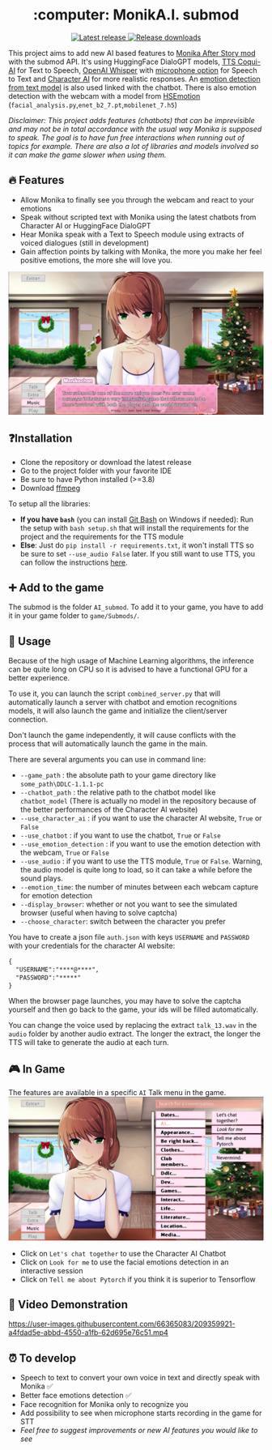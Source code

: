 <h1 align="center"> :computer: MonikA.I. submod </h1>

<p align="center">
  <a href="https://github.com/Rubiksman78/MonikA.I./releases/latest">
    <img alt="Latest release" src="https://img.shields.io/github/v/release/Rubiksman78/MonikA.I.">
  </a>
  <a href="https://github.com/Rubiksman78/MonikA.I./releases">
    <img alt="Release downloads" src="https://img.shields.io/github/downloads/Rubiksman78/MonikA.I./total">
  </a>
</p>

This project aims to add new AI based features to [Monika After Story mod](https://github.com/Monika-After-Story/MonikaModDev) with the submod API.
It's using HuggingFace DialoGPT models, [TTS Coqui-AI](https://github.com/coqui-ai/TTS) for Text to Speech, [OpenAI Whisper](https://github.com/openai/whisper) with [microphone option](https://github.com/mallorbc/whisper_mic) for Speech to Text and [Character AI](https://character.ai/) for more realistic responses. An [emotion detection from text model](https://huggingface.co/michellejieli/emotion_text_classifier) is also used linked with the chatbot.
There is also emotion detection with the webcam with a model from [HSEmotion](https://github.com/HSE-asavchenko/face-emotion-recognition) (`facial_analysis.py`,`enet_b2_7.pt`,`mobilenet_7.h5`)

*Disclaimer: This project adds features (chatbots) that can be imprevisible and may not be in total accordance with the usual way Monika is supposed to speak. The goal is to have fun free interactions when running out of topics for example. There are also a lot of libraries and models involved so it can make the game slower when using them.*

## :fire: Features

- Allow Monika to finally see you through the webcam and react to your emotions
- Speak without scripted text with Monika using the latest chatbots from Character AI or HuggingFace DialoGPT
- Hear Monika speak with a Text to Speech module using extracts of voiced dialogues (still in development)
- Gain affection points by talking with Monika, the more you make her feel positive emotions, the more she will love you.

![Character AI](images/image_1.png)
## ❓Installation

- Clone the repository or download the latest release
- Go to the project folder with your favorite IDE
- Be sure to have Python installed (>=3.8)
- Download [ffmpeg](https://ffmpeg.org/download.html)

To setup all the libraries:
- **If you have `bash`** (you can install [Git Bash](https://git-scm.com/downloads) on Windows if needed): Run the setup with ```bash setup.sh``` that will install the requirements for the project and the requirements for the TTS module
- **Else**: Just do `pip install -r requirements.txt`, it won't install TTS so be sure to set `--use_audio False` later. If you still want to use TTS, you can follow the instructions [here](https://tts.readthedocs.io/en/latest/tutorial_for_nervous_beginners.html).

## :heavy_plus_sign: Add to the game

The submod is the folder `AI_submod`. To add it to your game, you have to add it in your game folder to `game/Submods/`.

## :loudspeaker: Usage

Because of the high usage of Machine Learning algorithms, the inference can be quite long on CPU so it is advised to have a functional GPU for a better experience.

To use it, you can launch the script `combined_server.py` that will automatically launch a server with chatbot and emotion recognitions models, it will also launch the game and initialize the client/server connection. 

Don't launch the game independently, it will cause conflicts with the process that will automatically launch the game in the main.

There are several arguments you can use in command line:
- `--game_path` : the absolute path to your game directory like `some_path\DDLC-1.1.1-pc`
- `--chatbot_path` : the relative path to the chatbot model like `chatbot_model` (There is actually no model in the repository because of the better performances of the Character AI website)
- `--use_character_ai` : if you want to use the character AI website, `True` or `False`
- `--use_chatbot` : if you want to use the chatbot, `True` or `False`
- `--use_emotion_detection` : if you want to use the emotion detection with the webcam, `True` or `False`
- `--use_audio` : if you want to use the TTS module, `True` or `False`. Warning, the audio model is quite long to load, so it can take a while before the sound plays.
- `--emotion_time`: the number of minutes between each webcam capture for emotion detection
- `--display_browser`: whether or not you want to see the simulated browser (useful when having to solve captcha)
- `--choose_character`: switch between the character you prefer 

You have to create a json file `auth.json` with keys `USERNAME` and `PASSWORD` with your credentials for the character AI website:
```
{
  "USERNAME":"****@****",
  "PASSWORD":"*****"
}
```
  
When the browser page launches, you may have to solve the captcha yourself and then go back to the game, your ids will be filled automatically.

You can change the voice used by replacing the extract `talk_13.wav` in the `audio` folder by another audio extract. The longer the extract, the longer the TTS will take to generate the audio at each turn.

## :video_game: In Game

The features are available in a specific `AI` Talk menu in the game.
![Talk menu](images/image_2.png)

- Click on `Let's chat together` to use the Character AI Chatbot
- Click on `Look for me` to use the facial emotions detection in an interactive session
- Click on `Tell me about Pytorch` if you think it is superior to Tensorflow

## :cinema: Video Demonstration

https://user-images.githubusercontent.com/66365083/209359921-a4fdad5e-abbd-4550-a1fb-62d695e76c51.mp4

## :alarm_clock: To develop
- Speech to text to convert your own voice in text and directly speak with Monika :white_check_mark:
- Better face emotions detection :white_check_mark:
- Face recognition for Monika only to recognize you
- Add possibility to see when microphone starts recording in the game for STT
- *Feel free to suggest improvements or new AI features you would like to see*
